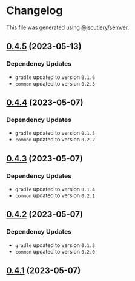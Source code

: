 # Changelog

This file was generated using [@jscutlery/semver](https://github.com/jscutlery/semver).

## [0.4.5](https://github.com/khalilou88/jnxplus/compare/nx-quarkus-gradle-0.4.4...nx-quarkus-gradle-0.4.5) (2023-05-13)

### Dependency Updates

* `gradle` updated to version `0.1.6`
* `common` updated to version `0.2.3`


## [0.4.4](https://github.com/khalilou88/jnxplus/compare/nx-quarkus-gradle-0.4.3...nx-quarkus-gradle-0.4.4) (2023-05-07)

### Dependency Updates

* `gradle` updated to version `0.1.5`
* `common` updated to version `0.2.2`


## [0.4.3](https://github.com/khalilou88/jnxplus/compare/nx-quarkus-gradle-0.4.2...nx-quarkus-gradle-0.4.3) (2023-05-07)

### Dependency Updates

* `gradle` updated to version `0.1.4`
* `common` updated to version `0.2.1`


## [0.4.2](https://github.com/khalilou88/jnxplus/compare/nx-quarkus-gradle-0.4.1...nx-quarkus-gradle-0.4.2) (2023-05-07)

### Dependency Updates

* `gradle` updated to version `0.1.3`
* `common` updated to version `0.2.0`


## [0.4.1](https://github.com/khalilou88/jnxplus/compare/nx-quarkus-gradle-0.4.0...nx-quarkus-gradle-0.4.1) (2023-05-07)
